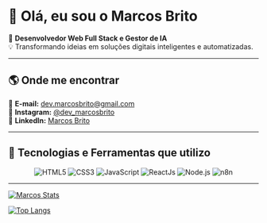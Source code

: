 # 👋 Olá, eu sou o Marcos Brito  

🎯 **Desenvolvedor Web Full Stack e Gestor de IA**  
💡 Transformando ideias em soluções digitais inteligentes e automatizadas.  

---

## 🌎 Onde me encontrar

📧 **E-mail:** [dev.marcosbrito@gmail.com](mailto:dev.marcosbrito@gmail.com)  
📸 **Instagram:** [@dev_marcosbrito](https://www.instagram.com/dev_marcosbrito/)  
💼 **LinkedIn:** [Marcos Brito](https://www.linkedin.com/in/dev-marcos-brito/)  

---

## 🧩 Tecnologias e Ferramentas que utilizo

<div align="center">

![HTML5](https://img.shields.io/badge/HTML5-E34F26?style=for-the-badge&logo=html5&logoColor=white)
![CSS3](https://img.shields.io/badge/CSS3-1572B6?style=for-the-badge&logo=css3&logoColor=white)
![JavaScript](https://img.shields.io/badge/JavaScript-F7DF1E?style=for-the-badge&logo=javascript&logoColor=black)
![ReactJs](https://img.shields.io/badge/React-20232A?style=for-the-badge&logo=react&logoColor=61DAFB)
![Node.js](https://img.shields.io/badge/Node.js-43853D?style=for-the-badge&logo=node-dot-js&logoColor=white)
![n8n](https://img.shields.io/badge/n8n-FF6B6B?style=for-the-badge&logo=n8n&logoColor=white)

</div>

---

[![Marcos Stats](https://github-readme-stats.vercel.app/api?username=Dev-MarcosBrito)](https://github.com/anuraghazra/github-readme-stats)


[![Top Langs](https://github-readme-stats.vercel.app/api/top-langs/?username=Dev-MarcosBrito)](https://github.com/anuraghazra/github-readme-stats)
